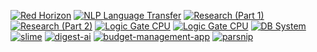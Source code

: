 [![Red Horizon](https://github-readme-stats.vercel.app/api/pin/?username=rbouaf&repo=red-horizon)](https://github.com/rbouaf/red-horizon)
[![NLP Language Transfer](https://github-readme-stats.vercel.app/api/pin/?username=rbouaf&repo=nlp-language-transfer)](https://github.com/rbouaf/nlp-language-transfer)
[![Research (Part 1)](https://github-readme-stats.vercel.app/api/pin/?username=rbouaf&repo=research-part-1)](https://github.com/rbouaf/research-part-1)
[![Research (Part 2)](https://github-readme-stats.vercel.app/api/pin/?username=rbouaf&repo=research-part-2)](https://github.com/rbouaf/research-part-2)
[![Logic Gate CPU](https://github-readme-stats.vercel.app/api/pin/?username=rbouaf&repo=stlc-subtyping)](https://github.com/rbouaf/stlc-subtyping)
[![Logic Gate CPU](https://github-readme-stats.vercel.app/api/pin/?username=rbouaf&repo=logic-gate-cpu)](https://github.com/rbouaf/logic-gate-cpu)
[![DB System](https://github-readme-stats.vercel.app/api/pin/?username=rbouaf&repo=db-system)](https://github.com/rbouaf/db-system)
[![slime](https://github-readme-stats.vercel.app/api/pin/?username=rbouaf&repo=slime-mold-spread-simulation)](https://github.com/rbouaf/slime-mold-spread-simulation)
[![digest-ai](https://github-readme-stats.vercel.app/api/pin/?username=rbouaf&repo=digest-ai)](https://github.com/rbouaf/digest-ai)
[![budget-management-app](https://github-readme-stats.vercel.app/api/pin/?username=rbouaf&repo=budget-management-app)](https://github.com/rbouaf/budget-management-app)
[![parsnip](https://github-readme-stats.vercel.app/api/pin/?username=rbouaf&repo=parsnip)](https://github.com/rbouaf/parsnip)
